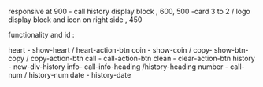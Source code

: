 responsive at 
900 - call history display block ,
600,
500 -card 3 to 2 / logo display block and icon on right side  , 
450

functionality and id : 

heart - show-heart / heart-action-btn
coin - show-coin / 
copy- show-btn-copy / copy-action-btn
call - call-action-btn
clean - clear-action-btn
history - new-div-history
info- call-info-heading /history-heading
number -  call-num / history-num
date - history-date
